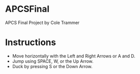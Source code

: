 # APCSFinal
APCS Final Project by Cole Trammer

# Instructions
* Move horizontally with the Left and Right Arrows or A and D.
* Jump using SPACE, W, or the Up Arrow.
* Duck by pressing S or the Down Arrow.